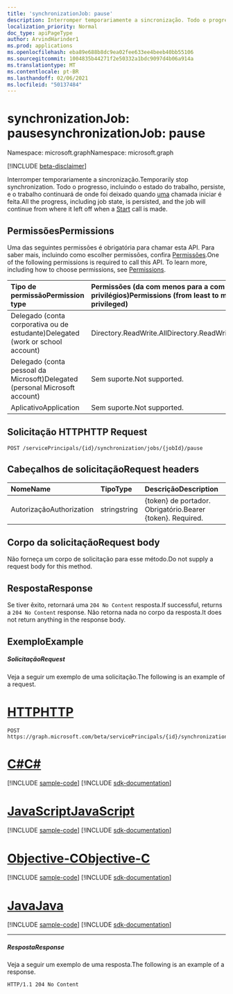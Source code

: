 ```yaml
---
title: 'synchronizationJob: pause'
description: Interromper temporariamente a sincronização. Todo o progresso, incluindo o estado do trabalho, persiste, e o trabalho continuará de onde foi deixado quando uma chamada iniciar é feita.
localization_priority: Normal
doc_type: apiPageType
author: ArvindHarinder1
ms.prod: applications
ms.openlocfilehash: eba89e688b8dc9ea02fee633ee4beeb40bb55106
ms.sourcegitcommit: 1004835b44271f2e50332a1bdc9097d4b06a914a
ms.translationtype: MT
ms.contentlocale: pt-BR
ms.lasthandoff: 02/06/2021
ms.locfileid: "50137484"
---
```

# <a name="synchronizationjob-pause"></a><span data-ttu-id="ee0a8-104">synchronizationJob: pause</span><span class="sxs-lookup"><span data-stu-id="ee0a8-104">synchronizationJob: pause</span></span>

<span data-ttu-id="ee0a8-105">Namespace: microsoft.graph</span><span class="sxs-lookup"><span data-stu-id="ee0a8-105">Namespace: microsoft.graph</span></span>

[!INCLUDE [beta-disclaimer](../../includes/beta-disclaimer.md)]

<span data-ttu-id="ee0a8-106">Interromper temporariamente a sincronização.</span><span class="sxs-lookup"><span data-stu-id="ee0a8-106">Temporarily stop synchronization.</span></span> <span data-ttu-id="ee0a8-107">Todo o progresso, incluindo o estado do trabalho, persiste, e o trabalho continuará de onde foi deixado quando [uma](../api/synchronization-synchronizationjob-start.md) chamada iniciar é feita.</span><span class="sxs-lookup"><span data-stu-id="ee0a8-107">All the progress, including job state, is persisted, and the job will continue from where it left off when a [Start](../api/synchronization-synchronizationjob-start.md) call is made.</span></span>

## <a name="permissions"></a><span data-ttu-id="ee0a8-108">Permissões</span><span class="sxs-lookup"><span data-stu-id="ee0a8-108">Permissions</span></span>
<span data-ttu-id="ee0a8-p103">Uma das seguintes permissões é obrigatória para chamar esta API. Para saber mais, incluindo como escolher permissões, confira [Permissões](/graph/permissions-reference).</span><span class="sxs-lookup"><span data-stu-id="ee0a8-p103">One of the following permissions is required to call this API. To learn more, including how to choose permissions, see [Permissions](/graph/permissions-reference).</span></span>

|<span data-ttu-id="ee0a8-111">Tipo de permissão</span><span class="sxs-lookup"><span data-stu-id="ee0a8-111">Permission type</span></span>                        | <span data-ttu-id="ee0a8-112">Permissões (da com menos para a com mais privilégios)</span><span class="sxs-lookup"><span data-stu-id="ee0a8-112">Permissions (from least to most privileged)</span></span>              |
|:--------------------------------------|:---------------------------------------------------------|
|<span data-ttu-id="ee0a8-113">Delegado (conta corporativa ou de estudante)</span><span class="sxs-lookup"><span data-stu-id="ee0a8-113">Delegated (work or school account)</span></span>     |<span data-ttu-id="ee0a8-114">Directory.ReadWrite.All</span><span class="sxs-lookup"><span data-stu-id="ee0a8-114">Directory.ReadWrite.All</span></span>  |
|<span data-ttu-id="ee0a8-115">Delegado (conta pessoal da Microsoft)</span><span class="sxs-lookup"><span data-stu-id="ee0a8-115">Delegated (personal Microsoft account)</span></span> |<span data-ttu-id="ee0a8-116">Sem suporte.</span><span class="sxs-lookup"><span data-stu-id="ee0a8-116">Not supported.</span></span>  |
|<span data-ttu-id="ee0a8-117">Aplicativo</span><span class="sxs-lookup"><span data-stu-id="ee0a8-117">Application</span></span>                            |<span data-ttu-id="ee0a8-118">Sem suporte.</span><span class="sxs-lookup"><span data-stu-id="ee0a8-118">Not supported.</span></span> | 

## <a name="http-request"></a><span data-ttu-id="ee0a8-119">Solicitação HTTP</span><span class="sxs-lookup"><span data-stu-id="ee0a8-119">HTTP Request</span></span>
<!-- { "blockType": "ignored" } -->
```http
POST /servicePrincipals/{id}/synchronization/jobs/{jobId}/pause
```

## <a name="request-headers"></a><span data-ttu-id="ee0a8-120">Cabeçalhos de solicitação</span><span class="sxs-lookup"><span data-stu-id="ee0a8-120">Request headers</span></span>

| <span data-ttu-id="ee0a8-121">Nome</span><span class="sxs-lookup"><span data-stu-id="ee0a8-121">Name</span></span>           | <span data-ttu-id="ee0a8-122">Tipo</span><span class="sxs-lookup"><span data-stu-id="ee0a8-122">Type</span></span>    | <span data-ttu-id="ee0a8-123">Descrição</span><span class="sxs-lookup"><span data-stu-id="ee0a8-123">Description</span></span>|
|:---------------|:--------|:-----------|
| <span data-ttu-id="ee0a8-124">Autorização</span><span class="sxs-lookup"><span data-stu-id="ee0a8-124">Authorization</span></span>  | <span data-ttu-id="ee0a8-125">string</span><span class="sxs-lookup"><span data-stu-id="ee0a8-125">string</span></span>  | <span data-ttu-id="ee0a8-p104">{token} de portador. Obrigatório.</span><span class="sxs-lookup"><span data-stu-id="ee0a8-p104">Bearer {token}. Required.</span></span> |

## <a name="request-body"></a><span data-ttu-id="ee0a8-128">Corpo da solicitação</span><span class="sxs-lookup"><span data-stu-id="ee0a8-128">Request body</span></span>

<span data-ttu-id="ee0a8-129">Não forneça um corpo de solicitação para esse método.</span><span class="sxs-lookup"><span data-stu-id="ee0a8-129">Do not supply a request body for this method.</span></span>

## <a name="response"></a><span data-ttu-id="ee0a8-130">Resposta</span><span class="sxs-lookup"><span data-stu-id="ee0a8-130">Response</span></span>

<span data-ttu-id="ee0a8-131">Se tiver êxito, retornará uma `204 No Content` resposta.</span><span class="sxs-lookup"><span data-stu-id="ee0a8-131">If successful, returns a `204 No Content` response.</span></span> <span data-ttu-id="ee0a8-132">Não retorna nada no corpo da resposta.</span><span class="sxs-lookup"><span data-stu-id="ee0a8-132">It does not return anything in the response body.</span></span>

## <a name="example"></a><span data-ttu-id="ee0a8-133">Exemplo</span><span class="sxs-lookup"><span data-stu-id="ee0a8-133">Example</span></span>

##### <a name="request"></a><span data-ttu-id="ee0a8-134">Solicitação</span><span class="sxs-lookup"><span data-stu-id="ee0a8-134">Request</span></span>
<span data-ttu-id="ee0a8-135">Veja a seguir um exemplo de uma solicitação.</span><span class="sxs-lookup"><span data-stu-id="ee0a8-135">The following is an example of a request.</span></span>

# <a name="http"></a>[<span data-ttu-id="ee0a8-136">HTTP</span><span class="sxs-lookup"><span data-stu-id="ee0a8-136">HTTP</span></span>](#tab/http)
<!-- {
  "blockType": "request",
  "name": "synchronizationjob_pause"
}-->
```http
POST https://graph.microsoft.com/beta/servicePrincipals/{id}/synchronization/jobs/{jobId}/pause
```
# <a name="c"></a>[<span data-ttu-id="ee0a8-137">C#</span><span class="sxs-lookup"><span data-stu-id="ee0a8-137">C#</span></span>](#tab/csharp)
[!INCLUDE [sample-code](../includes/snippets/csharp/synchronizationjob-pause-csharp-snippets.md)]
[!INCLUDE [sdk-documentation](../includes/snippets/snippets-sdk-documentation-link.md)]

# <a name="javascript"></a>[<span data-ttu-id="ee0a8-138">JavaScript</span><span class="sxs-lookup"><span data-stu-id="ee0a8-138">JavaScript</span></span>](#tab/javascript)
[!INCLUDE [sample-code](../includes/snippets/javascript/synchronizationjob-pause-javascript-snippets.md)]
[!INCLUDE [sdk-documentation](../includes/snippets/snippets-sdk-documentation-link.md)]

# <a name="objective-c"></a>[<span data-ttu-id="ee0a8-139">Objective-C</span><span class="sxs-lookup"><span data-stu-id="ee0a8-139">Objective-C</span></span>](#tab/objc)
[!INCLUDE [sample-code](../includes/snippets/objc/synchronizationjob-pause-objc-snippets.md)]
[!INCLUDE [sdk-documentation](../includes/snippets/snippets-sdk-documentation-link.md)]

# <a name="java"></a>[<span data-ttu-id="ee0a8-140">Java</span><span class="sxs-lookup"><span data-stu-id="ee0a8-140">Java</span></span>](#tab/java)
[!INCLUDE [sample-code](../includes/snippets/java/synchronizationjob-pause-java-snippets.md)]
[!INCLUDE [sdk-documentation](../includes/snippets/snippets-sdk-documentation-link.md)]

---


##### <a name="response"></a><span data-ttu-id="ee0a8-141">Resposta</span><span class="sxs-lookup"><span data-stu-id="ee0a8-141">Response</span></span>
<span data-ttu-id="ee0a8-142">Veja a seguir um exemplo de uma resposta.</span><span class="sxs-lookup"><span data-stu-id="ee0a8-142">The following is an example of a response.</span></span>
<!-- {
  "blockType": "response",
  "truncated": true,
  "@odata.type": "microsoft.graph.None"
} -->
```http
HTTP/1.1 204 No Content
```
<!-- uuid: 8fcb5dbc-d5aa-4681-8e31-b001d5168d79
2015-10-25 14:57:30 UTC -->
<!--
{
  "type": "#page.annotation",
  "description": "synchronizationJob: pause",
  "keywords": "",
  "section": "documentation",
  "tocPath": "",
  "suppressions": [
  ]
}
-->


